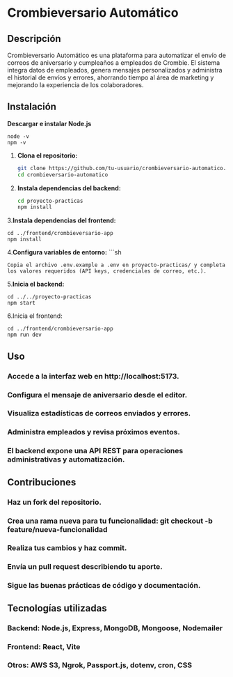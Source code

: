 # Crombieversario Automático

## Descripción

Crombieversario Automático es una plataforma para automatizar el envío de correos de aniversario y cumpleaños a empleados de Crombie. El sistema integra datos de empleados, genera mensajes personalizados y administra el historial de envíos y errores, ahorrando tiempo al área de marketing y mejorando la experiencia de los colaboradores.

## Instalación
**Descargar e instalar Node.js**
 
    node -v
    npm -v
1. **Clona el repositorio:**
   ```sh
   git clone https://github.com/tu-usuario/crombieversario-automatico.git
   cd crombieversario-automatico
2. **Instala dependencias del backend:**
   ```sh
   cd proyecto-practicas
   npm install
3.**Instala dependencias del frontend:**

    cd ../frontend/crombieversario-app
    npm install
4.**Configura variables de entorno:**
    ```sh     
  
    Copia el archivo .env.example a .env en proyecto-practicas/ y completa los valores requeridos (API keys, credenciales de correo, etc.).
5.**Inicia el backend:**         
    
    cd ../../proyecto-practicas
    npm start
6.Inicia el frontend:

    cd ../frontend/crombieversario-app
    npm run dev

## Uso
### Accede a la interfaz web en http://localhost:5173.
### Configura el mensaje de aniversario desde el editor.
### Visualiza estadísticas de correos enviados y errores.
### Administra empleados y revisa próximos eventos.
### El backend expone una API REST para operaciones administrativas y automatización.

## Contribuciones
### Haz un fork del repositorio.
### Crea una rama nueva para tu funcionalidad: git checkout -b feature/nueva-funcionalidad
### Realiza tus cambios y haz commit.
### Envía un pull request describiendo tu aporte.
### Sigue las buenas prácticas de código y documentación.

## Tecnologías utilizadas
### Backend: Node.js, Express, MongoDB, Mongoose, Nodemailer
### Frontend: React, Vite
### Otros: AWS S3, Ngrok, Passport.js, dotenv, cron, CSS


